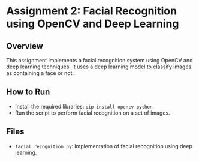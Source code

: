 # Assignment 2: Facial Recognition using OpenCV and Deep Learning

## Overview
This assignment implements a facial recognition system using OpenCV and deep learning techniques. It uses a deep learning model to classify images as containing a face or not.

## How to Run
- Install the required libraries: `pip install opencv-python`.
- Run the script to perform facial recognition on a set of images.

## Files
- `facial_recognition.py`: Implementation of facial recognition using deep learning.
